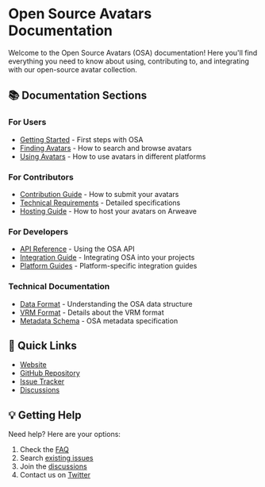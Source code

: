 # Open Source Avatars Documentation

Welcome to the Open Source Avatars (OSA) documentation! Here you'll find everything you need to know about using, contributing to, and integrating with our open-source avatar collection.

## 📚 Documentation Sections

### For Users
- [Getting Started](./user-guide/getting-started.md) - First steps with OSA
- [Finding Avatars](./user-guide/finding-avatars.md) - How to search and browse avatars
- [Using Avatars](./user-guide/using-avatars.md) - How to use avatars in different platforms

### For Contributors
- [Contribution Guide](./contributing/submission-guide.md) - How to submit your avatars
- [Technical Requirements](./contributing/technical-requirements.md) - Detailed specifications
- [Hosting Guide](./contributing/hosting-guide.md) - How to host your avatars on Arweave

### For Developers
- [API Reference](./api/overview.md) - Using the OSA API
- [Integration Guide](./integration/getting-started.md) - Integrating OSA into your projects
- [Platform Guides](./integration/platforms/index.md) - Platform-specific integration guides

### Technical Documentation
- [Data Format](./technical/data-format.md) - Understanding the OSA data structure
- [VRM Format](./technical/vrm-format.md) - Details about the VRM format
- [Metadata Schema](./technical/metadata-schema.md) - OSA metadata specification

## 🔧 Quick Links

- [Website](https://www.opensourceavatars.com)
- [GitHub Repository](https://github.com/ToxSam/open-source-avatars)
- [Issue Tracker](https://github.com/ToxSam/open-source-avatars/issues)
- [Discussions](https://github.com/ToxSam/open-source-avatars/discussions)

## 💡 Getting Help

Need help? Here are your options:
1. Check the [FAQ](./general/faq.md)
2. Search [existing issues](https://github.com/ToxSam/open-source-avatars/issues)
3. Join the [discussions](https://github.com/ToxSam/open-source-avatars/discussions)
4. Contact us on [Twitter](https://twitter.com/toxsam) 